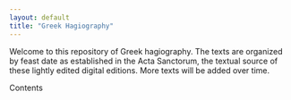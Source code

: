 ```yaml
---
layout: default
title: "Greek Hagiography"
---
```


Welcome to this repository of Greek hagiography. The texts are organized by feast date as established in the Acta Sanctorum, the textual source of these lightly edited digital editions. More texts will be added over time.

Contents

